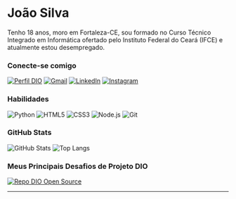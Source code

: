 # João Silva
Tenho 18 anos, moro em Fortaleza-CE, sou formado no Curso Técnico Integrado em Informática ofertado pelo Instituto Federal do Ceará (IFCE) e atualmente estou desempregado.

### Conecte-se comigo
[![Perfil DIO](https://img.shields.io/badge/Meu%20Perfil%20na%20DIO-30A3DC?style=for-the-badge)](https://web.dio.me/users/gjacinto0707/)
[![Gmail](https://img.shields.io/badge/Gmail-000000?style=for-the-badge&logo=gmail&logoColor=E94D5F)](mailto:gjacinto0707@gmail.com)
[![LinkedIn](https://img.shields.io/badge/LinkedIn-000000?style=for-the-badge&logo=linkedin&logoColor=30A3DC)](https://www.linkedin.com/in/jgabrielj7/)
[![Instagram](https://img.shields.io/badge/Instagram-000000?style=for-the-badge&logo=instagram&logoColor=7E36C2)](https://www.instagram.com/jgabrielj25/)

### Habilidades
![Python](https://img.shields.io/badge/Python-000000?style=for-the-badge&logo=python&logoColor=EBCA10)
![HTML5](https://img.shields.io/badge/HTML5-000000?style=for-the-badge&logo=html5&logoColor=E88A0E)
![CSS3](https://img.shields.io/badge/CSS3-000000?style=for-the-badge&logo=css3&logoColor=30A3DC)
![Node.js](https://img.shields.io/badge/Node.js-000000?style=for-the-badge&logo=node.js&logoColor=329936)
![Git](https://img.shields.io/badge/Git-000000?style=for-the-badge&logo=git&logoColor=E94D5F)

### GitHub Stats
![GitHub Stats](https://github-readme-stats.vercel.app/api?username=JGabrielJ&theme=transparent&bg_color=000000&border_color=30A3DC&show_icons=true&icon_color=30A3DC&title_color=E94D5F&text_color=FFFFFF)
![Top Langs](https://github-readme-stats-git-masterrstaa-rickstaa.vercel.app/api/top-langs/?username=JGabrielJ&layout=compact&bg_color=000000&border_color=30A3DC&title_color=E94D5F&text_color=FFFFFF)

### Meus Principais Desafios de Projeto DIO
[![Repo DIO Open Source](https://github-readme-stats.vercel.app/api/pin/?username=JGabrielJ&repo=dio-lab-open-source&bg_color=000000&border_color=30A3DC&show_icons=true&icon_color=30A3DC&title_color=E94D5F&text_color=FFFFFF)](https://github.com/JGabrielJ/dio-lab-open-source)

---
